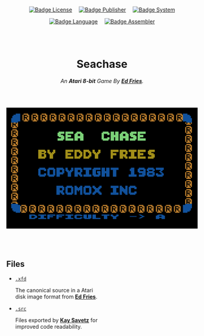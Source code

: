 
<br>

<div align = center>

[![Badge License]][License]   
[![Badge Publisher]][Publisher]   
[![Badge System]][System]

[![Badge Language]][Language]   
[![Badge Assembler]][Assembler]

<br>
<br>

# Seachase

*An **Atari 8-bit** Game By **[Ed Fries]**.*

<br>
<br>

![Title]

</div>
    
<br>
<br>

## Files

-   [`.xfd`][Original]
    
    The canonical source in a Atari <br>
    disk image format from **[Ed Fries]**.
    
-   [`.src`][Source]

    Files exported by **[Kay Savetz]** for <br>
    improved code readability.

<br>


<!----------------------------------------------------------------------------->

[Kay Savetz]: https://github.com/savetz
[Ed Fries]: https://twitter.com/Ed_Fries

[Publisher]: # 'The game was published by Romox'
[Assembler]: https://en.wikipedia.org/wiki/MAC/65 'The code uses the MAC/65 assembler'
[Language]: https://en.wikipedia.org/wiki/MOS_Technology_6502#Assembly_language 'The game was written in 6502 Assembly'
[System]: https://en.wikipedia.org/wiki/Atari_8-bit_family 'The game was made for the Atari 8-bit system'

[Original]: Source/seachase.xfd
[License]: LICENSE 'The Seachase code is licensed under the MIT license'
[Source]: Source/Readable
[Title]: Resources/Title.jpg


<!---------------------------------{ Badges }---------------------------------->

[Badge Publisher]: https://img.shields.io/badge/Publisher-Romox-6f708d.svg?style=for-the-badge&labelColor=9091b7
[Badge Assembler]: https://img.shields.io/badge/Assembler-MAC/65-ac8b11.svg?style=for-the-badge&labelColor=yellow
[Badge Language]: https://img.shields.io/badge/Language-6502_Assembly-2f286a.svg?style=for-the-badge&labelColor=3e358b
[Badge License]: https://img.shields.io/badge/License-MIT-ac8b11.svg?style=for-the-badge&labelColor=yellow
[Badge System]: https://img.shields.io/badge/System-Atari_8--bit-aa242f.svg?style=for-the-badge&labelColor=db2e3b

